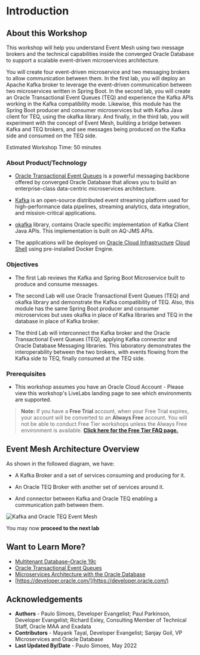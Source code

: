 # Introduction

## About this Workshop

This workshop will help you understand Event Mesh using two message brokers and the technical capabilities inside the converged Oracle Database to support a scalable event-driven microservices architecture.

You will create four event-driven microservice and two messaging brokers to allow communication between them. In the first lab, you will deploy an Apache Kafka broker to leverage the event-driven communication between two microservices written in Spring Boot. In the second lab, you will create an Oracle Transactional Event Queues (TEQ) and experience the Kafka APIs working in the Kafka compatibility mode. Likewise, this module has the Spring Boot producer and consumer microservices but with Kafka Java client for TEQ, using the okafka library. And finally, in the third lab, you will experiment with the concept of Event Mesh, building a bridge between Kafka and TEQ brokers, and see messages being produced on the Kafka side and consumed on the TEQ side.

Estimated Workshop Time: 50 minutes

### About Product/Technology

* [Oracle Transactional Event Queues](https://docs.oracle.com/en/database/oracle/oracle-database/21/adque/index.html) is a powerful messaging backbone offered by converged Oracle Database that allows you to build an enterprise-class data-centric microservices architecture.

* [Kafka](https://kafka.apache.org) is an open-source distributed event streaming platform used for high-performance data pipelines, streaming analytics, data integration, and mission-critical applications.

* [okafka](https://docs.oracle.com/en/database/oracle/oracle-database/21/adque/Kafka_cient_interface_TEQ.html#GUID-94589C97-F323-4607-8C3A-10A0EDF9DA0D) library, contains Oracle specific implementation of Kafka Client Java APIs. This implementation is built on AQ-JMS APIs.

* The applications will be deployed on [Oracle Cloud Infrastructure](https://www.oracle.com/cloud/) [Cloud Shell](https://docs.oracle.com/en-us/iaas/Content/API/Concepts/cloudshellintro.htm) using pre-installed Docker Engine.

### Objectives

* The first Lab reviews the Kafka and Spring Boot Microservice built to produce and consume messages.

* The second Lab will use Oracle Transactional Event Queues (TEQ) and okafka library and demonstrate the Kafka compatibility of TEQ. Also, this module has the same Spring Boot producer and consumer microservices but uses okafka in place of Kafka libraries and TEQ in the database in place of Kafka broker.

* The third Lab will interconnect the Kafka broker and the Oracle Transactional Event Queues (TEQ), applying Kafka connector and Oracle Database Messaging libraries. This laboratory demonstrates the interoperability between the two brokers, with events flowing from the Kafka side to TEQ, finally consumed at the TEQ side.

### Prerequisites

* This workshop assumes you have an Oracle Cloud Account - Please view this workshop's LiveLabs landing page to see which environments are supported.

>**Note:** If you have a **Free Trial** account, when your Free Trial expires, your account will be converted to an **Always Free** account. You will not be able to conduct Free Tier workshops unless the Always Free environment is available.
**[Click here for the Free Tier FAQ page.](https://www.oracle.com/cloud/free/faq.html)**

## Event Mesh Architecture Overview

As shown in the followed diagram, we have:

* A Kafka Broker and a set of services consuming and producing for it.

* An Oracle TEQ Broker with another set of services around it.

* And connector between Kafka and Oracle TEQ enabling a communication path between them.

![Kafka and Oracle TEQ Event Mesh](images/kafka-oracle-teq-event-mesh.png " ")

You may now **proceed to the next lab**

## Want to Learn More?

* [Multitenant Database–Oracle 19c](https://www.oracle.com/database/technologies/multitenant.html)
* [Oracle Transactional Event Queues](https://docs.oracle.com/en/database/oracle/oracle-database/21/adque/index.html)
* [Microservices Architecture with the Oracle Database](https://www.oracle.com/technetwork/database/availability/trn5515-microserviceswithoracle-5187372.pdf)
* [https://developer.oracle.com/](https://developer.oracle.com/)

## Acknowledgements

* **Authors** - Paulo Simoes, Developer Evangelist; Paul Parkinson, Developer Evangelist; Richard Exley, Consulting Member of Technical Staff, Oracle MAA and Exadata
* **Contributors** - Mayank Tayal, Developer Evangelist; Sanjay Goil, VP Microservices and Oracle Database
* **Last Updated By/Date** - Paulo Simoes, May 2022
